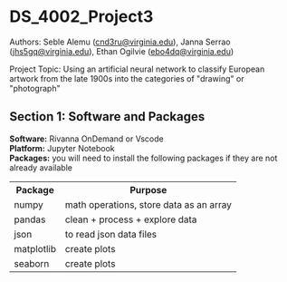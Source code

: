 # DS_4002_Project3

Authors: Seble Alemu (cnd3ru@virginia.edu), Janna Serrao	(jhs5gq@virginia.edu), Ethan Ogilvie (ebo4dq@virginia.edu)

Project Topic: Using an artificial neural network to classify European artwork from the late 1900s into the categories of "drawing" or "photograph"
<h2>Section 1: Software and Packages</h2>
<b>Software:</b> Rivanna OnDemand or Vscode <br>
<b>Platform:</b> Jupyter Notebook<br>
<b>Packages:</b> you will need to install the following packages if they are not already available
 <table>
  <tr>
    <th>Package</th>
    <th>Purpose</th>
  </tr>
  <tr>
    <td>numpy</td>
    <td>math operations, store data as an array</td>
  </tr>
  <tr>
    <td>pandas</td>
    <td>clean + process + explore data</td>
  </tr>
   <tr>
    <td>json</td>
    <td>to read json data files</td>
  </tr>
   <tr>
    <td>matplotlib</td>
    <td>create plots</td>
  </tr>
   <tr>
    <td>seaborn</td>
    <td>create plots</td>
  </tr>
</table> 
